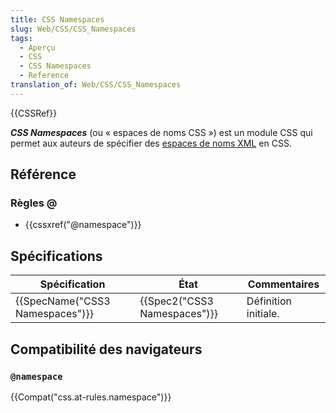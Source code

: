 ```yaml
---
title: CSS Namespaces
slug: Web/CSS/CSS_Namespaces
tags:
  - Aperçu
  - CSS
  - CSS Namespaces
  - Reference
translation_of: Web/CSS/CSS_Namespaces
---
```

{{CSSRef}}

**_CSS Namespaces_** (ou « espaces de noms CSS ») est un module CSS qui permet aux auteurs de spécifier des [espaces de noms XML](/fr/docs/Namespaces) en CSS.

## Référence

### Règles @

- {{cssxref("@namespace")}}

## Spécifications

| Spécification                            | État                                 | Commentaires         |
| ---------------------------------------- | ------------------------------------ | -------------------- |
| {{SpecName("CSS3 Namespaces")}} | {{Spec2("CSS3 Namespaces")}} | Définition initiale. |

## Compatibilité des navigateurs

### `@namespace`

{{Compat("css.at-rules.namespace")}}
